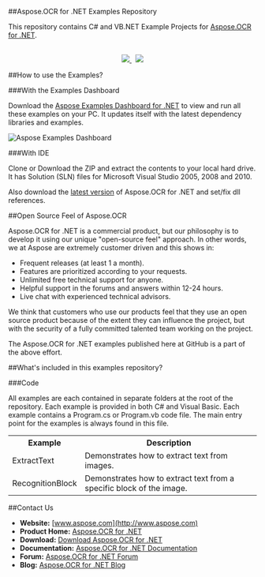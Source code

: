 ##Aspose.OCR for .NET Examples Repository

This repository contains C# and VB.NET Example Projects for [Aspose.OCR for .NET](http://www.aspose.com/categories/.net-components/aspose.ocr-for-.net/default.aspx).
<br/><br/>
<p align="center">
  <a title="Download Examples Dashboard" href="http://www.aspose.com/community/files/72/java-components/aspose-examples-for-java/default.aspx">
	<img src="https://raw.github.com/AsposeExamples/java-examples-dashboard/master/images/downloadDasboard-Button-Large.png" />
  </a>
  &nbsp;
  <a title="Download Examples ZIP" href="https://github.com/asposeocr/Aspose_OCR_NET/archive/master.zip">
	<img src="https://raw.github.com/AsposeExamples/java-examples-dashboard/master/images/downloadZip-Button-Large.png" />
  </a>
</p>

##How to use the Examples?

###With the Examples Dashboard

Download the [Aspose Examples Dashboard for .NET](http://www.aspose.com/community/files/51/.net-components/aspose-examples-for-.net/default.aspx) to view and run all these examples on your PC. It updates itself with the latest dependency libraries and examples.

![Aspose Examples Dashboard](http://www.aspose.com/blogs/wp-content/uploads/2013/04/Dotnet-Dashboard.png "Aspose Examples Dashboard")

###With IDE

Clone or Download the ZIP and extract the contents to your local hard drive. It has Solution (SLN) files for Microsoft Visual Studio 2005, 2008 and 2010.

Also download the [latest version](http://www.aspose.com/community/files/51/.net-components/aspose.ocr-for-.net/default.aspx) of Aspose.OCR for .NET and set/fix dll references.

##Open Source Feel of Aspose.OCR

Aspose.OCR for .NET is a commercial product, but our philosophy is to develop it using our unique "open-source feel" approach. In other words, we at Aspose are extremely customer driven and this shows in:
+ Frequent releases (at least 1 a month).
+ Features are prioritized according to your requests.
+ Unlimited free technical support for anyone.
+ Helpful support in the forums and answers within 12-24 hours.
+ Live chat with experienced technical advisors.
 
We think that customers who use our products feel that they use an open source product because of the extent they can influence the project, but with the security of a fully committed talented team working on the project.

The Aspose.OCR for .NET examples published here at GitHub is a part of the above effort.

##What's included in this examples repository?

###Code

All examples are each contained in separate folders at the root of the repository. Each example is provided in both C# and Visual Basic. Each example contains a Program.cs or Program.vb code file. The main entry point for the examples is always found in this file.

<table>
  <tr><th>Example<th>Description</th></tr>
  <tr><td>ExtractText</td><td>Demonstrates how to extract text from images.</td></tr>
  <tr><td>RecognitionBlock</td><td>Demonstrates how to extract text from a specific block of the image.</td></tr>
</table>

##Contact Us

+ **Website:** [www.aspose.com](http://www.aspose.com)
+ **Product Home:** [Aspose.OCR for .NET](http://www.aspose.com/categories/.net-components/aspose.ocr-for-.net/default.aspx)
+ **Download:** [Download Aspose.OCR for .NET](http://www.aspose.com/community/files/51/.net-components/aspose.ocr_for_.net/default.aspx)
+ **Documentation:** [Aspose.OCR for .NET Documentation](http://www.aspose.com/documentation/.net-components/aspose.ocr-for-.net/index.html)
+ **Forum:** [Aspose.OCR for .NET Forum](http://www.aspose.com/community/forums/aspose.ocr-product-family/493/showforum.aspx)
+ **Blog:** [Aspose.OCR for .NET Blog](http://www.aspose.com/blogs/aspose-products/aspose-ocr-product-family.html)
